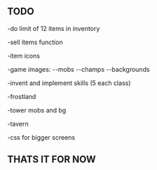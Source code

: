 ## TODO

-do limit of 12 items in inventory

-sell items function

-item icons

-game images:
--mobs
--champs
--backgrounds

-invent and implement skills (5 each class)

-frostland

-tower mobs and bg

-tavern

-css for bigger screens

## THATS IT FOR NOW